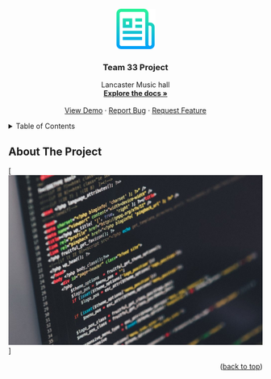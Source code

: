<br />
<div align="center">
  <a href="https://github.com/anker-rasmussen/Team-33-Project">
    <img src="images/logo.png" alt="Logo" width="80" height="80">
  </a>

  <h3 align="center">Team 33 Project</h3>

  <p align="center">
    Lancaster Music hall 
    <br />
    <a href="https://github.com/anker-rasmussen/Team-33-Project"><strong>Explore the docs »</strong></a>
    <br />
    <br />
    <a href="https://github.com/anker-rasmussen/Team-33-Project">View Demo</a>
    &middot;
    <a href="https://github.com/anker-rasmussen/Team-33-Project/issues/new?labels=bug&template=bug-report---.md">Report Bug</a>
    &middot;
    <a href="https://github.com/anker-rasmussen/Team-33-Project/issues/new?labels=enhancement&template=feature-request---.md">Request Feature</a>
  </p>
</div>
<details>
  <summary>Table of Contents</summary>
  <ol>
  </ol>
</details>

## About The Project

[![Product Name Screen Shot][product-screenshot]]

<p align="right">(<a href="#readme-top">back to top</a>)</p>




[product-screenshot]: images/data.jpeg
